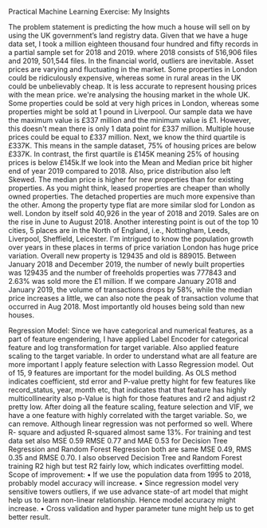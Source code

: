 Practical Machine Learning Exercise: My Insights

The problem statement is predicting the how much a house will sell on by using the UK government’s land registry data. Given that we have a huge data set, I took a million eighteen thousand four hundred and fifty records in a partial sample set for 2018 and 2019. where 2018 consists of 516,906 files and 2019, 501,544 files.
In the financial world, outliers are inevitable. Asset prices are varying and fluctuating in the market. Some properties in London could be ridiculously expensive, whereas some in rural areas in the UK could be unbelievably cheap. It is less accurate to represent housing prices with the mean price. we're analysing the housing market in the whole UK. Some properties could be sold at very high prices in London, whereas some properties might be sold at 1 pound in Liverpool.
Our sample data we have the maximum value is £337 million and the minimum value is £1. However, this doesn't mean there is only 1 data point for £337 million. Multiple house prices could be equal to £337 million. Next, we know the third quartile is £337K. This means in the sample dataset, 75% of housing prices are below £337K. In contrast, the first quartile is £145K meaning 25% of housing prices is below £145k.If we look into the Mean and Median price bit higher end of year 2019 compared to 2018. Also, price distribution also left Skewed.
The median price is higher for new properties than for existing properties. As you might think, leased properties are cheaper than wholly owned properties. The detached properties are much more expensive than the other.
Among the property type flat are more similar slod for London as well. London by itself sold 40,926 in the year of 2018 and 2019. Sales are on the rise in June to August 2018. Another interesting point is out of the top 10 cities, 5 places are in the North of England, i.e., Nottingham, Leeds, Liverpool, Sheffield, Leicester. I'm intrigued to know the population growth over years in these places in terms of price variation London has huge price variation.
Overall new property is 129435 and old is 889015. Between January 2018 and December 2019, the number of newly built properties was 129435 and the number of freeholds properties was 777843 and 2.63% was sold more the £1 million. If we compare January 2018 and January 2019, the volume of transactions drops by 58%, while the median price increases a little, we can also note the peak of transaction volume that occurred in Aug 2018. Most importantly old houses being sold than new houses.

Regression Model: Since we have categorical and numerical features, as a part of feature engendering, I have applied Label Encoder for categorical feature and log transformation for target variable. Also applied feature scaling to the target variable. In order to understand what are all feature are more important I apply feature selection with Lasso Regression model. Out of 15, 9 features are important for the model building. 
As OLS method indicates coefficient, std error and P-value pretty hight for few features like record_status, year, month etc, that indicates that that feature has highly multicollinearity also p-Value is high for those features and r2 and adjust r2 pretty low.
After doing all the feature scaling, feature selection and VIF, we have a one feature with highly correlated with the target variable. So, we can remove. Although linear regression was not performed so well. Where R- square and adjusted R-squared almost same 13%. For training and test data set also MSE 0.59 RMSE 0.77 and MAE 0.53 for Decision Tree Regression and Random Forest Regression both are same MSE 0.49, RMS 0.35 and RMSE 0.70. I also observed Decision Tree and Random Forest training R2 high but test R2 fairly low, which indicates overfitting model. 
Scope of improvement: 
•	If we use the population data from 1995 to 2018, probably model accuracy will increase.
•	Since regression model very sensitive towers outliers, if we use advance state-of art model that might help us to learn non-linear relationship. Hence model accuracy might increase.
•	Cross validation and hyper parameter tune might help us to get better result.
